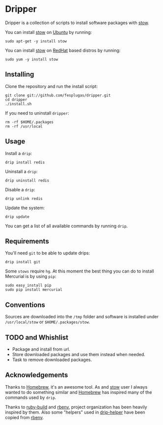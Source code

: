Dripper
=======

Dripper is a collection of scripts to install software packages with
[stow].

You can install [stow] on [Ubuntu] by running:

    sudo apt-get -y install stow

You can install [stow] on [RedHat] based distros by running:

    sudo yum -y install stow


Installing
----------

Clone the repository and run the install script:

    git clone git://github.com/fesplugas/dripper.git
    cd dripper
    ./install.sh

If you need to uninstall `dripper`:

    rm -rf $HOME/.packages
    rm -rf /usr/local


Usage
-----

Install a `drip`:

    drip install redis

Uninstall a `drip`:

    drip uninstall redis

Disable a `drip`:

    drip unlink redis

Update the system:

    drip update

You can get a list of all available commands by running `drip`.


Requirements
------------

You'll need `git` to be able to update drips:

    drip install git

Some `stows` require `hg`. At this moment the best thing you can do
to install Mercurial is by using `pip`:

    sudo easy_install pip
    sudo pip install mercurial


Conventions
-----------

Sources are downloaded into the `/tmp` folder and software is installed
under `/usr/local/stow` or `$HOME/.packages/stow`.


TODO and Whishlist
------------------

- Package and install from url.
- Store downloaded packages and use them instead when needed.
- Task to remove downloaded packages.


Acknowledgements
----------------

Thanks to [Homebrew], it's an awesome tool. As and [stow] user I
always wanted to do something similar and [Homebrew] has inspired
many of the commands used by `drip`.

Thanks to [ruby-build] and [rbenv], project organization has been
heavily inspired by them. Also some "helpers" used in [drip-helper]
have been copied from [rbenv].


[stow]: http://www.gnu.org/s/stow/
[ubuntu]: http://www.ubuntu.com/
[redhat]: http://www.redhat.com/
[Homebrew]: https://github.com/mxcl/homebrew
[ruby-build]: https://github.com/sstephenson/ruby-build
[rbenv]: https://github.com/sstephenson/rbenv
[drip-helper]: https://github.com/fesplugas/dripper/blob/master/libexec/drip-helper
